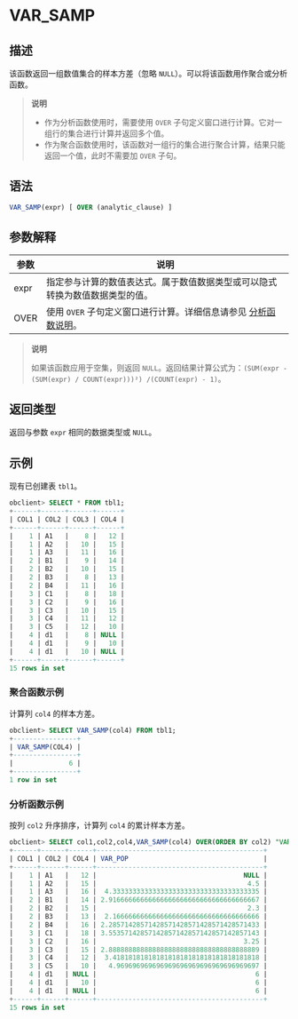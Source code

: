 # VAR_SAMP

## 描述

该函数返回一组数值集合的样本方差（忽略 `NULL`）。可以将该函数用作聚合或分析函数。

>**说明**
>
>* 作为分析函数使用时，需要使用 `OVER` 子句定义窗口进行计算。它对一组行的集合进行计算并返回多个值。
>* 作为聚合函数使用时，该函数对一组行的集合进行聚合计算，结果只能返回一个值，此时不需要加 `OVER` 子句。

## 语法

```sql
VAR_SAMP(expr) [ OVER (analytic_clause) ]
```

## 参数解释

|  参数  |                                           说明                                            |
|------|-----------------------------------------------------------------------------------------|
| expr | 指定参与计算的数值表达式。属于数值数据类型或可以隐式转换为数值数据类型的值。                                                  |
| OVER | 使用 `OVER` 子句定义窗口进行计算。详细信息请参见 [分析函数说明](1.window-function-description-of-oracle-mode.md)。 |

>**说明**
>
>如果该函数应用于空集，则返回 `NULL`。返回结果计算公式为：`(SUM(expr - (SUM(expr) / COUNT(expr)))²) /(COUNT(expr) - 1)`。

## 返回类型

返回与参数 `expr` 相同的数据类型或 `NULL`。

## 示例

现有已创建表 `tbl1`。

```sql
obclient> SELECT * FROM tbl1;
+------+------+------+------+
| COL1 | COL2 | COL3 | COL4 |
+------+------+------+------+
|    1 | A1   |    8 |   12 |
|    1 | A2   |   10 |   15 |
|    1 | A3   |   11 |   16 |
|    2 | B1   |    9 |   14 |
|    2 | B2   |   10 |   15 |
|    2 | B3   |    8 |   13 |
|    2 | B4   |   11 |   16 |
|    3 | C1   |    8 |   18 |
|    3 | C2   |    9 |   16 |
|    3 | C3   |   10 |   15 |
|    3 | C4   |   11 |   12 |
|    3 | C5   |   12 |   10 |
|    4 | d1   |    8 | NULL |
|    4 | d1   |    9 |   10 |
|    4 | d1   |   10 | NULL |
+------+------+------+------+
15 rows in set
```

### 聚合函数示例

计算列 `col4` 的样本方差。

```sql
obclient> SELECT VAR_SAMP(col4) FROM tbl1;
+----------------+
| VAR_SAMP(COL4) |
+----------------+
|              6 |
+----------------+
1 row in set
```

### 分析函数示例

按列 `col2` 升序排序，计算列 `col4` 的累计样本方差。

```sql
obclient> SELECT col1,col2,col4,VAR_SAMP(col4) OVER(ORDER BY col2) "VAR_POP" FROM tbl1;
+------+------+------+------------------------------------------+
| COL1 | COL2 | COL4 | VAR_POP                                  |
+------+------+------+------------------------------------------+
|    1 | A1   |   12 |                                     NULL |
|    1 | A2   |   15 |                                      4.5 |
|    1 | A3   |   16 |  4.3333333333333333333333333333333333335 |
|    2 | B1   |   14 | 2.91666666666666666666666666666666666667 |
|    2 | B2   |   15 |                                      2.3 |
|    2 | B3   |   13 |  2.1666666666666666666666666666666666666 |
|    2 | B4   |   16 | 2.28571428571428571428571428571428571433 |
|    3 | C1   |   18 | 3.55357142857142857142857142857142857143 |
|    3 | C2   |   16 |                                     3.25 |
|    3 | C3   |   15 | 2.88888888888888888888888888888888888889 |
|    3 | C4   |   12 |  3.4181818181818181818181818181818181818 |
|    3 | C5   |   10 |   4.969696969696969696969696969696969697 |
|    4 | d1   | NULL |                                        6 |
|    4 | d1   |   10 |                                        6 |
|    4 | d1   | NULL |                                        6 |
+------+------+------+------------------------------------------+
15 rows in set
```
